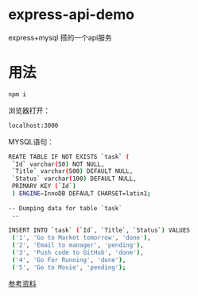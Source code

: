 # express-api-demo
express+mysql 搭的一个api服务
# 用法
```sh
npm i
```
浏览器打开：
```sh
localhost:3000
```
MYSQL语句：
```sh
REATE TABLE IF NOT EXISTS `task` (
 `Id` varchar(50) NOT NULL,
 `Title` varchar(500) DEFAULT NULL,
 `Status` varchar(100) DEFAULT NULL,
 PRIMARY KEY (`Id`)
 ) ENGINE=InnoDB DEFAULT CHARSET=latin1;
 
-- Dumping data for table `task`
 --
 
INSERT INTO `task` (`Id`, `Title`, `Status`) VALUES
 ('1', 'Go to Market tomorrow', 'done'),
 ('2', 'Email to manager', 'pending'),
 ('3', 'Push code to GitHub', 'done'),
 ('4', 'Go For Running', 'done'),
 ('5', 'Go to Movie', 'pending');
 ```
[参考资料](https://jinalshahblog.wordpress.com/2016/10/06/rest-api-using-node-js-and-mysql/)
